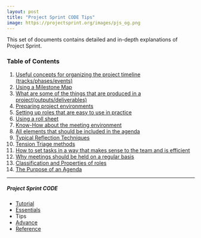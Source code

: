 ```yaml
---
layout: post
title: "Project Sprint CODE Tips"
image: https://projectsprint.org/images/pjs_og.png
---
```


This set of documents contains detailed and in-depth explanations of Project Sprint.

### Table of Contents

1. [Useful concepts for organizing the project timeline (tracks/phases/events)](tips1.md)
2. [Using a Milestone Map](tips2.md)
3. [What are some of the things that are produced in a project(outputs/deliverables)](tips3.md)
4. [Preparing project environments](tips4.md)
5. [Setting up roles that are easy to use in practice](tips5.md)
6. [Using a roll sheet](tips6.md)
7. [Know-How about the meeting environment](tips7.md)
8. [All elements that should be included in the agenda](tips8.md)
9. [Typical Reflection Techniques](tips9.md)
10. [Tension Triage methods](tips10.md)
11. [How to set tasks in a way that makes sense to the team and is efficient](tips11.md)
12. [Why meetings should be held on a regular basis](tips12.md)
13. [Classification and Properties of roles](tips13.md)
14. [The Purpose of an Agenda](tips14.md)

---

##### Project Sprint CODE
- [Tutorial](../tutorial/index.md)
- [Essentials](../essentials.md)
- Tips
- [Advance](../advance.md)
- [Reference](../reference.md)
